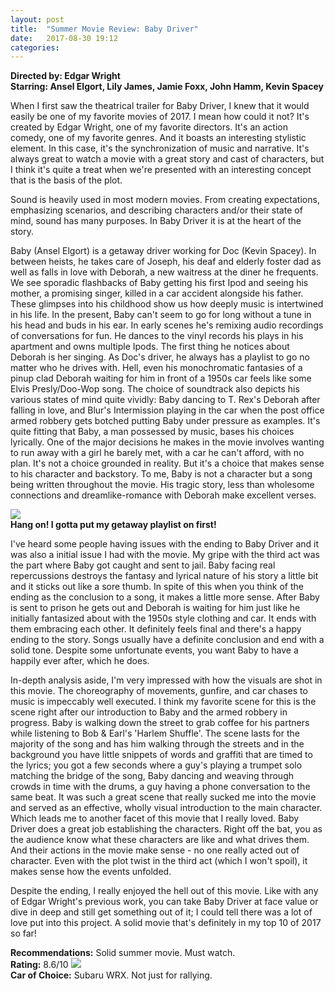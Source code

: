 ```yaml
---
layout: post
title:  "Summer Movie Review: Baby Driver"
date:   2017-08-30 19:12
categories:
---
```

**Directed by: Edgar Wright**  
**Starring: Ansel Elgort, Lily James, Jamie Foxx, John Hamm, Kevin Spacey**

When I first saw the theatrical trailer for Baby Driver, I knew that it would easily be one of my favorite movies of 2017. I mean how could it not? It's created by Edgar Wright, one of my favorite directors. It's an action comedy, one of my favorite genres. And it boasts an interesting stylistic element. In this case, it's the synchronization of music and narrative. It's always great to watch a movie with a great story and cast of characters, but I think it's quite a treat when we're presented with an interesting concept that is the basis of the plot.

Sound is heavily used in most modern movies. From creating expectations, emphasizing scenarios, and describing characters and/or their state of mind, sound has many purposes. In Baby Driver it is at the heart of the story.

Baby (Ansel Elgort) is a getaway driver working for Doc (Kevin Spacey). In between heists, he takes care of Joseph, his deaf and elderly foster dad as well as falls in love with Deborah, a new waitress at the diner he frequents. We see sporadic flashbacks of Baby getting his first Ipod and seeing his mother, a promising singer, killed in a car accident alongside his father. These glimpses into his childhood show us how deeply music is intertwined in his life. In the present, Baby can't seem to go for long without a tune in his head and buds in his ear. In early scenes he's remixing audio recordings of conversations for fun. He dances to the vinyl records his plays in his apartment and owns multiple Ipods. The first thing he notices about Deborah is her singing. As Doc's driver, he always has a playlist to go no matter who he drives with. Hell, even his monochromatic fantasies of a pinup clad Deborah waiting for him in front of a 1950s car feels like some Elvis Presly/Doo-Wop song. The choice of soundtrack also depicts his various states of mind quite vividly: Baby dancing to T. Rex's Deborah after falling in love, and Blur's Intermission playing in the car when the post office armed robbery gets botched putting Baby under pressure as examples. It's quite fitting that Baby, a man possessed by music, bases his choices lyrically. One of the major decisions he makes in the movie involves wanting to run away with a girl he barely met, with a car he can't afford, with no plan. It's not a choice grounded in reality. But it's a choice that makes sense to his character and backstory. To me, Baby is not a character but a song being written throughout the movie. His tragic story, less than wholesome connections and dreamlike-romance with Deborah make excellent verses.  

![](https://media.giphy.com/media/3o7bu2dEOQPCObs1e8/giphy.gif)  
**Hang on! I gotta put my getaway playlist on first!**

I've heard some people having issues with the ending to Baby Driver and it was also a initial issue I had with the movie. My gripe with the third act was the part where Baby got caught and sent to jail. Baby facing real repercussions destroys the fantasy and lyrical nature of his story a little bit and it sticks out like a sore thumb. In spite of this when you think of the ending as the conclusion to a song, it makes a little more sense. After Baby is sent to prison he gets out and Deborah is waiting for him just like he initially fantasized about with the 1950s style clothing and car. It ends with them embracing each other. It definitely feels final and there's a happy ending to the story. Songs usually have a definite conclusion and end with a solid tone. Despite some unfortunate events, you want Baby to have a happily ever after, which he does.

In-depth analysis aside, I'm very impressed with how the visuals are shot in this movie. The choreography of movements, gunfire, and car chases to music is impeccably well executed. I think my favorite scene for this is the scene right after our introduction to Baby and the armed robbery in progress. Baby is walking down the street to grab coffee for his partners while listening to Bob & Earl's 'Harlem Shuffle'. The scene lasts for the majority of the song and has him walking through the streets and in the background you have little snippets of words and graffiti that are timed to the lyrics; you got a few seconds where a guy's playing a trumpet solo matching the bridge of the song, Baby dancing and weaving through crowds in time with the drums, a guy having a phone conversation to the same beat. It was such a great scene that really sucked me into the movie and served as an effective, wholly visual introduction to the main character. Which leads me to another facet of this movie that I really loved. Baby Driver does a great job establishing the characters. Right off the bat, you as the audience know what these characters are like and what drives them. And their actions in the movie make sense - no one really acted out of character. Even with the plot twist in the third act (which I won't spoil), it makes sense how the events unfolded.

Despite the ending, I really enjoyed the hell out of this movie. Like with any of Edgar Wright's previous work, you can take Baby Driver at face value or dive in deep and still get something out of it; I could tell there was a lot of love put into this project. A solid movie that's definitely in my top 10 of 2017 so far!

**Recommendations:** Solid summer movie. Must watch.  
**Rating:** 8.6/10
![](https://media.giphy.com/media/qq1cV75OocOvm/giphy.gif)  
**Car of Choice:** Subaru WRX. Not just for rallying.
